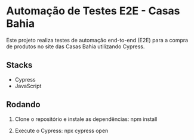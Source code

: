 # Automação de Testes E2E - Casas Bahia

Este projeto realiza testes de automação end-to-end (E2E) para a compra de produtos no site das Casas Bahia utilizando Cypress.

## Stacks
- Cypress
- JavaScript

## Rodando
1. Clone o repositório e instale as dependências:
  npm install

3. Execute o Cypress:
   npx cypress open 
